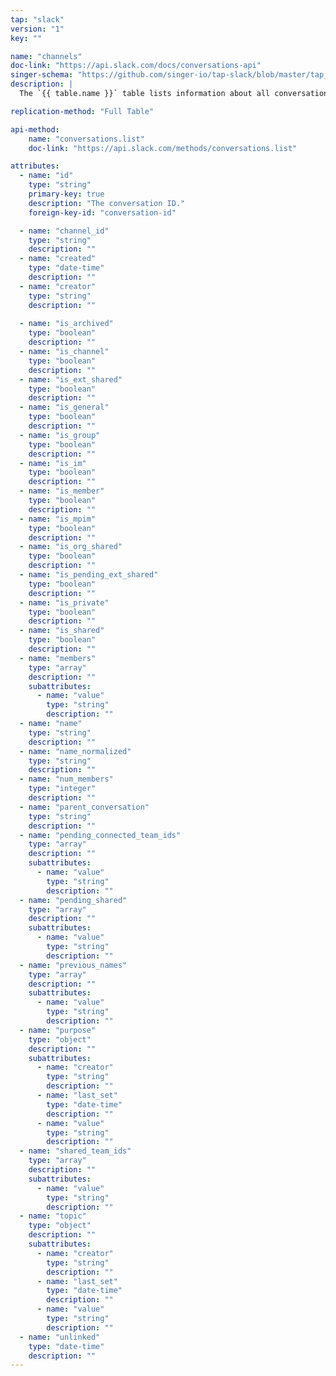 ```yaml
---
tap: "slack"
version: "1"
key: ""

name: "channels"
doc-link: "https://api.slack.com/docs/conversations-api"
singer-schema: "https://github.com/singer-io/tap-slack/blob/master/tap_slack/schemas/channels.json"
description: |
  The `{{ table.name }}` table lists information about all conversations in your {{ integration.display_name }} team.

replication-method: "Full Table"

api-method:
    name: "conversations.list"
    doc-link: "https://api.slack.com/methods/conversations.list"

attributes:
  - name: "id"
    type: "string"
    primary-key: true
    description: "The conversation ID."
    foreign-key-id: "conversation-id"

  - name: "channel_id"
    type: "string"
    description: ""
  - name: "created"
    type: "date-time"
    description: ""
  - name: "creator"
    type: "string"
    description: ""
  
  - name: "is_archived"
    type: "boolean"
    description: ""
  - name: "is_channel"
    type: "boolean"
    description: ""
  - name: "is_ext_shared"
    type: "boolean"
    description: ""
  - name: "is_general"
    type: "boolean"
    description: ""
  - name: "is_group"
    type: "boolean"
    description: ""
  - name: "is_im"
    type: "boolean"
    description: ""
  - name: "is_member"
    type: "boolean"
    description: ""
  - name: "is_mpim"
    type: "boolean"
    description: ""
  - name: "is_org_shared"
    type: "boolean"
    description: ""
  - name: "is_pending_ext_shared"
    type: "boolean"
    description: ""
  - name: "is_private"
    type: "boolean"
    description: ""
  - name: "is_shared"
    type: "boolean"
    description: ""
  - name: "members"
    type: "array"
    description: ""
    subattributes:
      - name: "value"
        type: "string"
        description: ""
  - name: "name"
    type: "string"
    description: ""
  - name: "name_normalized"
    type: "string"
    description: ""
  - name: "num_members"
    type: "integer"
    description: ""
  - name: "parent_conversation"
    type: "string"
    description: ""
  - name: "pending_connected_team_ids"
    type: "array"
    description: ""
    subattributes:
      - name: "value"
        type: "string"
        description: ""
  - name: "pending_shared"
    type: "array"
    description: ""
    subattributes:
      - name: "value"
        type: "string"
        description: ""
  - name: "previous_names"
    type: "array"
    description: ""
    subattributes:
      - name: "value"
        type: "string"
        description: ""
  - name: "purpose"
    type: "object"
    description: ""
    subattributes:
      - name: "creator"
        type: "string"
        description: ""
      - name: "last_set"
        type: "date-time"
        description: ""
      - name: "value"
        type: "string"
        description: ""
  - name: "shared_team_ids"
    type: "array"
    description: ""
    subattributes:
      - name: "value"
        type: "string"
        description: ""
  - name: "topic"
    type: "object"
    description: ""
    subattributes:
      - name: "creator"
        type: "string"
        description: ""
      - name: "last_set"
        type: "date-time"
        description: ""
      - name: "value"
        type: "string"
        description: ""
  - name: "unlinked"
    type: "date-time"
    description: ""
---
```

